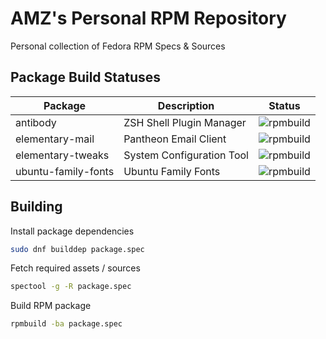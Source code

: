 # AMZ's Personal RPM Repository

Personal collection of Fedora RPM Specs & Sources

## Package Build Statuses

Package                 | Description                               | Status
---                     | ---                                       | ---
antibody                | ZSH Shell Plugin Manager                  | ![rpmbuild](https://copr.fedorainfracloud.org/coprs/amz/extras/package/antibody/status_image/last_build.png)
elementary-mail         | Pantheon Email Client                     | ![rpmbuild](https://copr.fedorainfracloud.org/coprs/amz/extras/package/elementary-mail/status_image/last_build.png)
elementary-tweaks       | System Configuration Tool                 | ![rpmbuild](https://copr.fedorainfracloud.org/coprs/amz/extras/package/elementary-tweaks/status_image/last_build.png)
ubuntu-family-fonts		| Ubuntu Family Fonts						| ![rpmbuild](https://copr.fedorainfracloud.org/coprs/amz/extras/package/ubuntu-family-fonts/status_image/last_build.png)

## Building

Install package dependencies

```bash
sudo dnf builddep package.spec
```

Fetch required assets / sources

```bash
spectool -g -R package.spec
```

Build RPM package

```bash
rpmbuild -ba package.spec
```
